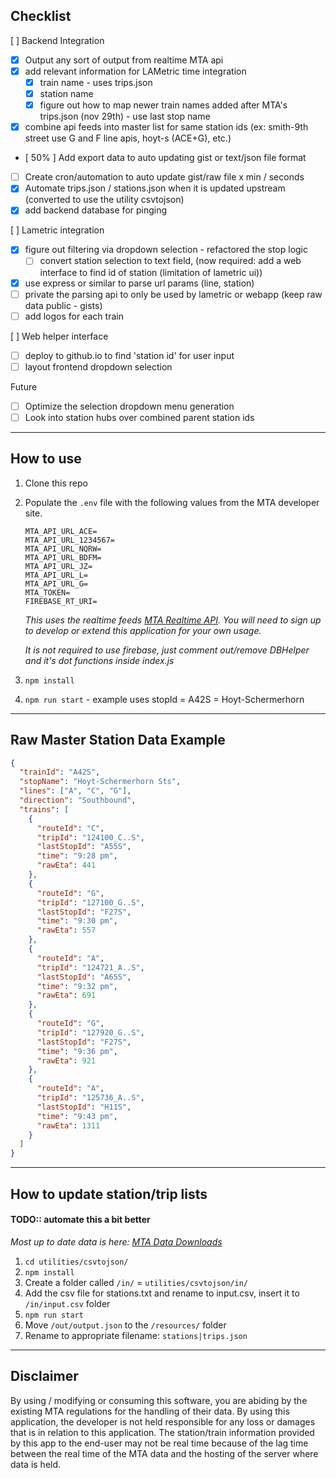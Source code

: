 
## Checklist
[ ] Backend Integration
- [x] Output any sort of output from realtime MTA api
- [x] add relevant information for LAMetric time integration 
    - [x] train name - uses trips.json
    - [x] station name
    - [x] figure out how to map newer train names added after MTA's trips.json (nov 29th) - use last stop name
- [x] combine api feeds into master list for same station ids (ex: smith-9th street use G and F line apis, hoyt-s (ACE+G), etc.)
- [ 50% ] Add export data to auto updating gist or text/json file format
- [ ] Create cron/automation to auto update gist/raw file x min / seconds
- [x] Automate trips.json / stations.json when it is updated upstream (converted to use the utility csvtojson)
- [x] add backend database for pinging

[ ] Lametric integration
- [x] figure out filtering via dropdown selection - refactored the stop logic
    - [ ] convert station selection to text field, (now required: add a web interface to find id of station (limitation of lametric ui))
- [x] use express or similar to parse url params (line, station)
- [ ] private the parsing api to only be used by lametric or webapp (keep raw data public - gists)
- [ ] add logos for each train

[ ] Web helper interface
- [ ] deploy to github.io to find 'station id' for user input
- [ ] layout frontend dropdown selection

Future
- [ ] Optimize the selection dropdown menu generation
- [ ] Look into station hubs over combined parent station ids 
---
## How to use

1) Clone this repo
1) Populate the `.env` file with the following values from the MTA developer site.
    ```
    MTA_API_URL_ACE=
    MTA_API_URL_1234567=
    MTA_API_URL_NQRW=
    MTA_API_URL_BDFM=
    MTA_API_URL_JZ=
    MTA_API_URL_L=
    MTA_API_URL_G=
    MTA_TOKEN= 
    FIREBASE_RT_URI=
    ```
    *This uses the realtime feeds [MTA Realtime API](https://api.mta.info/#/subwayRealTimeFeeds). You will need to sign up to develop or extend this application for your own usage.*

    *It is not required to use firebase, just comment out/remove DBHelper and it's dot functions inside index.js*

1) `npm install`
1) `npm run start` - example uses stopId = A42S = Hoyt-Schermerhorn
---
## Raw Master Station Data Example
```json
{
  "trainId": "A42S",
  "stopName": "Hoyt-Schermerhorn Sts",
  "lines": ["A", "C", "G"],
  "direction": "Southbound",
  "trains": [
    {
      "routeId": "C",
      "tripId": "124100_C..S",
      "lastStopId": "A55S",
      "time": "9:28 pm",
      "rawEta": 441
    },
    {
      "routeId": "G",
      "tripId": "127100_G..S",
      "lastStopId": "F27S",
      "time": "9:30 pm",
      "rawEta": 557
    },
    {
      "routeId": "A",
      "tripId": "124721_A..S",
      "lastStopId": "A65S",
      "time": "9:32 pm",
      "rawEta": 691
    },
    {
      "routeId": "G",
      "tripId": "127920_G..S",
      "lastStopId": "F27S",
      "time": "9:36 pm",
      "rawEta": 921
    },
    {
      "routeId": "A",
      "tripId": "125736_A..S",
      "lastStopId": "H11S",
      "time": "9:43 pm",
      "rawEta": 1311
    }
  ]
}

```
---
## How to update station/trip lists

#### **TODO:**: automate this a bit better 
  *Most up to date data is here: [MTA Data Downloads](http://web.mta.info/developers/developer-data-terms.html#data)*
1) `cd utilities/csvtojson/`
1) `npm install`
1) Create a folder called `/in/` = `utilities/csvtojson/in/`
1) Add the csv file for stations.txt and rename to input.csv, insert it to `/in/input.csv` folder
1) `npm run start`
1) Move `/out/output.json` to the `/resources/` folder
1) Rename to appropriate filename: `stations|trips.json`
---
## Disclaimer
By using / modifying or consuming this software, you are abiding by the existing MTA regulations for the handling of their data. By using this application, the developer is not held responsible for any loss or damages that is in relation to this application. The station/train information provided by this app to the end-user may not be real time because of the lag time between the real time of the MTA data and the hosting of the server where data is held.
